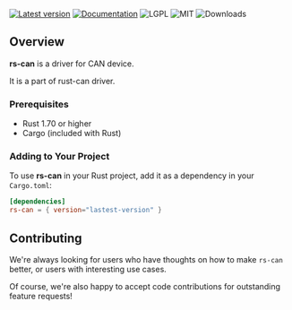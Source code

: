 [![Latest version](https://img.shields.io/crates/v/rs-can.svg)](https://crates.io/crates/rs-can)
[![Documentation](https://docs.rs/bleasy/badge.svg)](https://docs.rs/rs-can)
![LGPL](https://img.shields.io/badge/license-LGPL-green.svg)
![MIT](https://img.shields.io/badge/license-MIT-yellow.svg)
![Downloads](https://img.shields.io/crates/d/rs-can)

## Overview
**rs-can** is a driver for CAN device.

It is a part of rust-can driver.

### Prerequisites
- Rust 1.70 or higher
- Cargo (included with Rust)

### Adding to Your Project

To use **rs-can** in your Rust project, add it as a dependency in your `Cargo.toml`:

```toml
[dependencies]
rs-can = { version="lastest-version" }
```

## Contributing

We're always looking for users who have thoughts on how to make `rs-can` better, or users with
interesting use cases.

Of course, we're also happy to accept code contributions for outstanding feature requests!